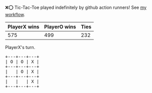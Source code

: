 :x::o: Tic-Tac-Toe played indefinitely by github action runners! See [my workflow](.github/workflows/play.yaml).

|PlayerX wins|PlayerO wins|Ties|
|-|-|-|
|575|499|232|

PlayerX's turn.

<pre>
+---+---+---+
| O | O | X |
+---+---+---+
|   | O | X |
+---+---+---+
|   |   | X |
+---+---+---+
</pre>